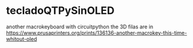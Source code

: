 # tecladoQTPySinOLED
another macrokeyboard  with circuitpython
the 3D filas are in https://www.prusaprinters.org/prints/136136-another-macrokey-this-time-whitout-oled
